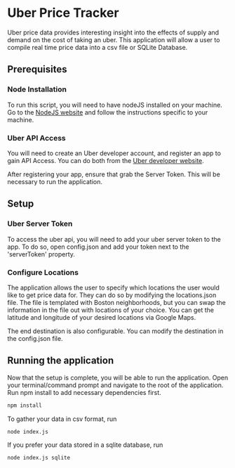 # Uber Price Tracker

Uber price data provides interesting insight into the effects of supply and demand
on the cost of taking an uber.  This application will allow a user to compile real
time price data into a csv file or SQLite Database.

## Prerequisites

### Node Installation

To run this script, you will need to have nodeJS installed on your machine. Go
to the [NodeJS website](https://nodejs.org) and follow the instructions specific
to your machine.

### Uber API Access

You will need to create an Uber developer account, and register an app to gain
API Access.  You can do both from the [Uber developer website](https://developer.uber.com/).

After registering your app, ensure that grab the Server Token. This will be
necessary to run the application.

## Setup

### Uber Server Token

To access the uber api, you will need to add your uber server token to the app. To do so,
open config.json and add your token next to the 'serverToken' property.

### Configure Locations

The application allows the user to specify which locations the user would like to
get price data for.  They can do so by modifying the locations.json file.  The file
is templated with Boston neighborhoods, but you can swap the information in the file
out with locations of your choice. You can get the latitude and longitude of your
desired locations via Google Maps.

The end destination is also configurable.  You can modify the destination in the
config.json file.

## Running the application

Now that the setup is complete, you will be able to run the application.  Open
your terminal/command prompt and navigate to the root of the application.  Run
npm install to add necessary dependencies first.

```bash
npm install
```

To gather your data in csv format, run

```bash
node index.js
```

If you prefer your data stored in a sqlite database, run

```bash
node index.js sqlite
```
